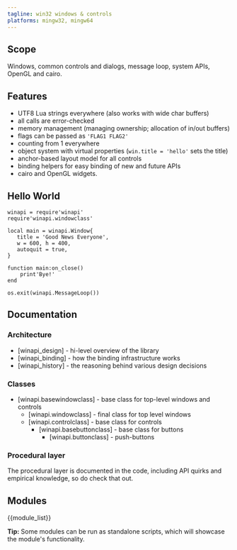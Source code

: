 ```yaml
---
tagline: win32 windows & controls
platforms: mingw32, mingw64
---
```


## Scope

Windows, common controls and dialogs, message loop, system APIs,
OpenGL and cairo.

## Features

  * UTF8 Lua strings everywhere (also works with wide char buffers)
  * all calls are error-checked
  * memory management (managing ownership; allocation of in/out buffers)
  * flags can be passed as `'FLAG1 FLAG2'`
  * counting from 1 everywhere
  * object system with virtual properties (`win.title = 'hello'` sets the title)
  * anchor-based layout model for all controls
  * binding helpers for easy binding of new and future APIs
  * cairo and OpenGL widgets.

## Hello World

~~~{.lua}
winapi = require'winapi'
require'winapi.windowclass'

local main = winapi.Window{
   title = 'Good News Everyone',
   w = 600, h = 400,
   autoquit = true,
}

function main:on_close()
	print'Bye!'
end

os.exit(winapi.MessageLoop())
~~~

## Documentation

### Architecture

  * [winapi_design] - hi-level overview of the library
  * [winapi_binding] - how the binding infrastructure works
  * [winapi_history] - the reasoning behind various design decisions

### Classes

  * [winapi.basewindowclass] - base class for top-level windows and controls
    * [winapi.windowclass] - final class for top level windows
    * [winapi.controlclass] - base class for controls
      * [winapi.basebuttonclass] - base class for buttons
		  * [winapi.buttonclass] - push-buttons

### Procedural layer

The procedural layer is documented in the code, including API quirks
and empirical knowledge, so do check that out.

## Modules

{{module_list}}

__Tip:__ Some modules can be run as standalone scripts, which will
showcase the module's functionality.

